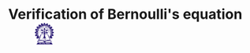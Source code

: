 # Verification of Bernoulli's equation &nbsp; &nbsp; &nbsp; &nbsp; &nbsp; &nbsp; <img src="./images/iitkgp.png" width="8%" />
